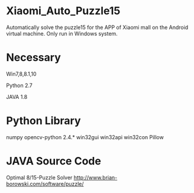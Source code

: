 # Xiaomi_Auto_Puzzle15
Automatically solve the puzzle15 for the APP of Xiaomi mall on the Android virtual machine. Only run in Windows system.

# Necessary
Win7,8,8.1,10

Python 2.7

JAVA 1.8

# Python Library
numpy
opencv-python 2.4.*
win32gui
win32api
win32con
Pillow

# JAVA Source Code
Optimal 8/15-Puzzle Solver http://www.brian-borowski.com/software/puzzle/
